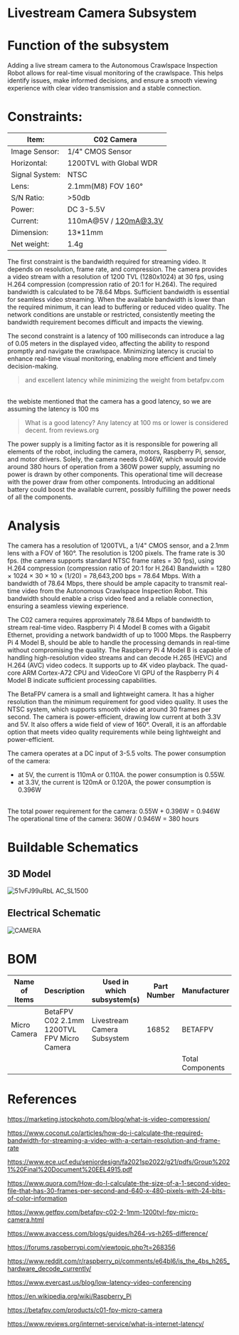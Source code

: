 # Livestream Camera Subsystem
# Function of the subsystem

Adding a live stream camera to the Autonomous Crawlspace Inspection Robot allows for real-time visual monitoring of the crawlspace. This helps identify issues, make informed decisions, and ensure a smooth viewing experience with clear video transmission and a stable connection.


# Constraints:

| Item:          | C02 Camera              |
|----------------|-------------------------|
| Image Sensor:  | 1/4" CMOS Sensor        |
| Horizontal:    | 1200TVL with Global WDR |
| Signal System: | NTSC                    |
| Lens:          | 2.1mm(M8) FOV 160°      |
| S/N Ratio:     | >50db                   |
| Power:         | DC 3-5.5V               |
| Current:       | 110mA@5V / 120mA@3.3V   |
| Dimension:     | 13*11mm                 |
| Net weight:    | 1.4g                    |


The first constraint is the bandwidth required for streaming video. It depends on resolution, frame rate, and compression. The camera provides a video stream with a resolution of 1200 TVL (1280x1024) at 30 fps, using H.264 compression (compression ratio of 20:1 for H.264). The required bandwidth is calculated to be 78.64 Mbps. Sufficient bandwidth is essential for seamless video streaming. When the available bandwidth is lower than the required minimum, it can lead to buffering or reduced video quality. The network conditions are unstable or restricted, consistently meeting the bandwidth requirement becomes difficult and impacts the viewing.

The second constraint is a latency of 100 milliseconds can introduce a lag of 0.05 meters in the displayed video, affecting the ability to respond promptly and navigate the crawlspace. Minimizing latency is crucial to enhance real-time visual monitoring, enabling more efficient and timely decision-making.

> and excellent latency while minimizing the weight from betafpv.com
<br>
the webiste mentioned that the camera has a good latency, so we are assuming the latency is 100 ms


> What is a good latency? Any latency at 100 ms or lower is considered decent. from reviews.org


The power supply is a limiting factor as it is responsible for powering all elements of the robot, including the camera, motors, Raspberry Pi, sensor, and motor drivers. Solely, the camera needs 0.946W, which would provide around 380 hours of operation from a 360W power supply, assuming no power is drawn by other components. This operational time will decrease with the power draw from other components. Introducing an additional battery could boost the available current, possibly fulfilling the power needs of all the components.



# Analysis

The camera has a resolution of 1200TVL, a 1/4" CMOS sensor, and a 2.1mm lens with a FOV of 160°. The resolution is 1200 pixels. The frame rate is 30 fps. (the camera supports standard NTSC frame rates = 30 fps), using H.264 compression (compression ratio of 20:1 for H.264)
Bandwidth = 1280 × 1024 × 30 × 10 × (1/20) = 78,643,200 bps = 78.64 Mbps. With a bandwidth of 78.64 Mbps, there should be ample capacity to transmit real-time video from the Autonomous Crawlspace Inspection Robot. This bandwidth should enable a crisp video feed and a reliable connection, ensuring a seamless viewing experience.

The C02 camera requires approximately 78.64 Mbps of bandwidth to stream real-time video. Raspberry Pi 4 Model B comes with a Gigabit Ethernet, providing a network bandwidth of up to 1000 Mbps. the Raspberry Pi 4 Model B, should be able to handle the processing demands in real-time without compromising the quality. The Raspberry Pi 4 Model B is capable of handling high-resolution video streams and can decode H.265 (HEVC) and H.264 (AVC) video codecs. It supports up to 4K video playback. The quad-core ARM Cortex-A72 CPU and VideoCore VI GPU of the Raspberry Pi 4 Model B indicate sufficient processing capabilities.

The BetaFPV camera is a small and lightweight camera. It has a higher resolution than the minimum requirement for good video quality. It uses the NTSC system, which supports smooth video at around 30 frames per second. The camera is power-efficient, drawing low current at both 3.3V and 5V. It also offers a wide field of view of 160°. Overall, it is an affordable option that meets video quality requirements while being lightweight and power-efficient. 

The camera operates at a DC input of 3-5.5 volts. The power consumption of the camera:
- at 5V, the current is 110mA or 0.110A. the power consumption is 0.55W. 
- at 3.3V, the current is 120mA or 0.120A, the power consumption is  0.396W
<br>
The total power requirement for the camera: 0.55W + 0.396W = 0.946W
<br>
The operational time of the camera: 360W / 0.946W = 380 hours


# Buildable Schematics
## 3D Model

![51vFJ99uRbL _AC_SL1500_](https://github.com/JoshuaEgwuatu/Fall-2023-Autonomous-Crawlspace-Inspection-Robot/assets/110966922/03166f07-04a7-4f2e-8387-a29d586f11c4)


## Electrical Schematic

![CAMERA](https://github.com/JoshuaEgwuatu/Fall-2023-Autonomous-Crawlspace-Inspection-Robot/assets/110966922/d2765664-6fcb-4128-ad6b-75120bb324fe)

# BOM

| Name of Items | Description                                | Used in which subsystem(s)  | Part Number | Manufacturer     | Quantity | Price      | Total  |
| ------------- | ------------------------------------------ | --------------------------- | ----------- | ---------------- | -------- | ---------- | ------ |
| Micro Camera  | BetaFPV C02 2.1mm 1200TVL FPV Micro Camera | Livestream Camera Subsystem | 16852       | BETAFPV          | 1        | $14.99     | $14.99 |
|               |                                            |                             |             | Total Components | 1        | Total Cost | $14.99 |

# References

https://marketing.istockphoto.com/blog/what-is-video-compression/

https://www.coconut.co/articles/how-do-i-calculate-the-required-bandwidth-for-streaming-a-video-with-a-certain-resolution-and-frame-rate

https://www.ece.ucf.edu/seniordesign/fa2021sp2022/g21/pdfs/Group%2021%20Final%20Document%20EEL4915.pdf

https://www.quora.com/How-do-I-calculate-the-size-of-a-1-second-video-file-that-has-30-frames-per-second-and-640-x-480-pixels-with-24-bits-of-color-information

https://www.getfpv.com/betafpv-c02-2-1mm-1200tvl-fpv-micro-camera.html

https://www.avaccess.com/blogs/guides/h264-vs-h265-difference/

https://forums.raspberrypi.com/viewtopic.php?t=268356

https://www.reddit.com/r/raspberry_pi/comments/e64bl6/is_the_4bs_h265_hardware_decode_currently/

https://www.evercast.us/blog/low-latency-video-conferencing

https://en.wikipedia.org/wiki/Raspberry_Pi

https://betafpv.com/products/c01-fpv-micro-camera

https://www.reviews.org/internet-service/what-is-internet-latency/
